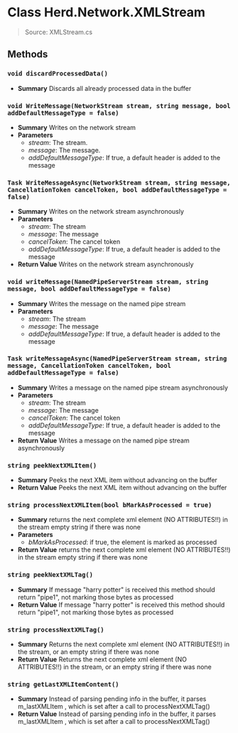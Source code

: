 # Class Herd.Network.XMLStream
> Source: XMLStream.cs
## Methods
### ``void discardProcessedData()``
* **Summary**
  Discards all already processed data in the buffer
### ``void WriteMessage(NetworkStream stream, string message, bool addDefaultMessageType = false)``
* **Summary**
  Writes on the network stream
* **Parameters**
  * _stream_: The stream.
  * _message_: The message.
  * _addDefaultMessageType_: If true, a default header is added to the message
### ``Task WriteMessageAsync(NetworkStream stream, string message, CancellationToken cancelToken, bool addDefaultMessageType = false)``
* **Summary**
  Writes on the network stream asynchronously
* **Parameters**
  * _stream_: The stream
  * _message_: The message
  * _cancelToken_: The cancel token
  * _addDefaultMessageType_: If true, a default header is added to the message
* **Return Value**
  Writes on the network stream asynchronously
### ``void writeMessage(NamedPipeServerStream stream, string message, bool addDefaultMessageType = false)``
* **Summary**
  Writes the message on the named pipe stream
* **Parameters**
  * _stream_: The stream
  * _message_: The message
  * _addDefaultMessageType_: If true, a default header is added to the message
### ``Task writeMessageAsync(NamedPipeServerStream stream, string message, CancellationToken cancelToken, bool addDefaultMessageType = false)``
* **Summary**
  Writes a message on the named pipe stream asynchronously
* **Parameters**
  * _stream_: The stream
  * _message_: The message
  * _cancelToken_: The cancel token
  * _addDefaultMessageType_: If true, a default header is added to the message
* **Return Value**
  Writes a message on the named pipe stream asynchronously
### ``string peekNextXMLItem()``
* **Summary**
  Peeks the next XML item without advancing on the buffer
* **Return Value**
  Peeks the next XML item without advancing on the buffer
### ``string processNextXMLItem(bool bMarkAsProcessed = true)``
* **Summary**
  returns the next complete xml element (NO ATTRIBUTES!!) in the stream empty string if there was none
* **Parameters**
  * _bMarkAsProcessed_: if true, the element is marked as processed
* **Return Value**
  returns the next complete xml element (NO ATTRIBUTES!!) in the stream empty string if there was none
### ``string peekNextXMLTag()``
* **Summary**
  If message "harry potter" is received this method should return "pipe1", not marking those bytes as processed
* **Return Value**
  If message "harry potter" is received this method should return "pipe1", not marking those bytes as processed
### ``string processNextXMLTag()``
* **Summary**
  Returns the next complete xml element (NO ATTRIBUTES!!) in the stream, or an empty string if there was none
* **Return Value**
  Returns the next complete xml element (NO ATTRIBUTES!!) in the stream, or an empty string if there was none
### ``string getLastXMLItemContent()``
* **Summary**
  Instead of parsing pending info in the buffer, it parses m_lastXMLItem , which is set after a call to processNextXMLTag()
* **Return Value**
  Instead of parsing pending info in the buffer, it parses m_lastXMLItem , which is set after a call to processNextXMLTag()
